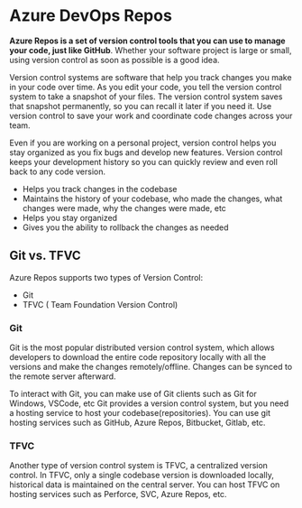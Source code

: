 # Azure DevOps Repos  

**Azure Repos is a set of version control tools that you can use to manage your code, just like GitHub**. Whether your software project is large or small, using version control as soon as possible is a good idea.

Version control systems are software that help you track changes you make in your code over time. As you edit your code, you tell the version control system to take a snapshot of your files. The version control system saves that snapshot permanently, so you can recall it later if you need it. Use version control to save your work and coordinate code changes across your team.

Even if you are working on a personal project, version control helps you stay organized as you fix bugs and develop new features. Version control keeps your development history so you can quickly review and even roll back to any code version.

- Helps you track changes in the codebase
- Maintains the history of your codebase, who made the changes, what changes were made, why the changes were made, etc
- Helps you stay organized
- Gives you the ability to rollback the changes as needed


## Git vs. TFVC

Azure Repos supports two types of Version Control:
- Git
- TFVC ( Team Foundation Version Control)


### Git
Git is the most popular distributed version control system, which allows developers to download the entire code repository locally with all the versions and make the changes remotely/offline. Changes can be synced to the remote server afterward.

To interact with Git, you can make use of Git clients such as Git for Windows, VSCode, etc
Git provides a version control system, but you need a hosting service to host your codebase(repositories). You can use git hosting services such as GitHub, Azure Repos, Bitbucket, Gitlab, etc.


### TFVC
Another type of version control system is TFVC, a centralized version control. In TFVC, only a single codebase version is downloaded locally, historical data is maintained on the central server. You can host TFVC on hosting services such as Perforce, SVC, Azure Repos, etc.
